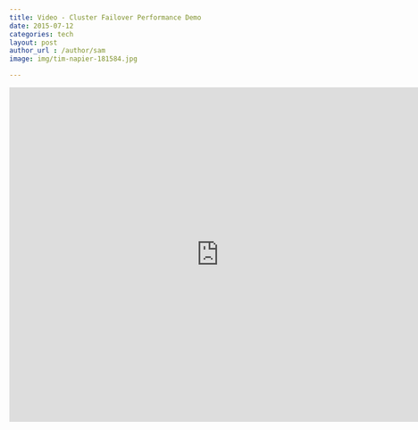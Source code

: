 ```yaml
---
title: Video - Cluster Failover Performance Demo
date: 2015-07-12
categories: tech
layout: post
author_url : /author/sam
image: img/tim-napier-181584.jpg

---
```


<iframe width="750" height="600" src="https://www.youtube.com/embed/GvAV990z2Us?rel=0" frameborder="0" allowfullscreen></iframe>
